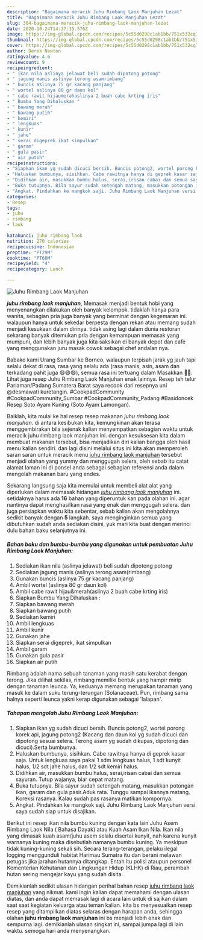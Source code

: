 ```yaml
---
description: "Bagaimana meracik Juhu Rimbang Laok Manjuhan Lezat"
title: "Bagaimana meracik Juhu Rimbang Laok Manjuhan Lezat"
slug: 304-bagaimana-meracik-juhu-rimbang-laok-manjuhan-lezat
date: 2020-10-24T14:37:15.576Z
image: https://img-global.cpcdn.com/recipes/5c55d0298c1ab1bb/751x532cq70/juhu-rimbang-laok-manjuhan-foto-resep-utama.jpg
thumbnail: https://img-global.cpcdn.com/recipes/5c55d0298c1ab1bb/751x532cq70/juhu-rimbang-laok-manjuhan-foto-resep-utama.jpg
cover: https://img-global.cpcdn.com/recipes/5c55d0298c1ab1bb/751x532cq70/juhu-rimbang-laok-manjuhan-foto-resep-utama.jpg
author: Derek Newton
ratingvalue: 4.6
reviewcount: 9
recipeingredient:
- " ikan nila aslinya jelawat beli sudah dipotong potong"
- " jagung manis aslinya terong asamrimbang"
- " buncis aslinya 75 gr kacang panjang"
- " wortel aslinya 80 gr daun kol"
- " cabe rawit hijaumerahaslinya 2 buah cabe krting iris"
- " Bumbu Yang Dihaluskan "
- " bawang merah"
- " bawang putih"
- " kemiri"
- " lengkuas"
- " kunir"
- " jahe"
- " serai digeprek ikat simpulkan"
- " garam"
- " gula pasir"
- " air putih"
recipeinstructions:
- "Siapkan ikan yg sudah dicuci bersih. Buncis potong2, wortel porong korek api, jagung potong2 (Kacang dan daun kol yg sudah dicuci dan dipotong sesuai selera. Terong asam yg sudah dikupas, dipotong dan dicuci).Serta bumbunya."
- "Haluskan bumbunya, sisihkan. Cabe rawitnya hanya di geprek kasar saja. Untuk lengkuas saya pakai 1 sdm lengkuas halus, 1 sdt kunyit halus, 1/2 sdt jahe halus, dan 1/2 sdt kemiri halus."
- "Didihkan air, masukkan bumbu halus, serai,irisan cabai dan semua sayuran. Tutup wajanya, biar cepat matang."
- "Buka tutupnya. Bila sayur sudah setengah matang, masukkan potongan ikan, garam dan gula pasir.Aduk rata. Tunggu sampai ikannya matang. Koreksi rasanya. Kalau sudah pas rasanya matikan kompornya."
- "Angkat. Pindahkan ke mangkok saji. Juhu Rimbang Laok Manjuhan versi saya sudah siap untuk disajikan."
categories:
- Resep
tags:
- juhu
- rimbang
- laok

katakunci: juhu rimbang laok 
nutrition: 270 calories
recipecuisine: Indonesian
preptime: "PT29M"
cooktime: "PT60M"
recipeyield: "4"
recipecategory: Lunch

---
```



![Juhu Rimbang Laok Manjuhan](https://img-global.cpcdn.com/recipes/5c55d0298c1ab1bb/751x532cq70/juhu-rimbang-laok-manjuhan-foto-resep-utama.jpg)

<b><i>juhu rimbang laok manjuhan</i></b>, Memasak menjadi bentuk hobi yang menyenangkan dilakukan oleh banyak kelompok. tidaklah hanya para wanita, sebagian pria juga banyak yang berminat dengan kegemaran ini. walaupun hanya untuk sekedar berpesta dengan rekan atau memang sudah menjadi kesukaan dalam dirinya. tidak asing lagi dalam dunia restoran sekarang banyak ditemukan pria dengan kemampuan memasak yang mumpuni, dan lebih banyak juga kita saksikan di banyak depot dan cafe yang menggunakan juru masak cowok sebagai chef andalan nya.

Babako kami Urang Sumbar ke Borneo, walaupun terpisah jarak yg jauh tapi selalu dekat di rasa, rasa yang selalu ada (rasa manis, asin, asam dan terkadang pahit juga 😄😄😄), semua rasa ini tertuang dalam Masakkan 💖💖. Lihat juga resep Juhu Rimbang Laok Manjuhan enak lainnya. Resep teh telur Pariaman/Padang Sumatera Barat saya recook dari resepnya uni @desmawati kuretangin. #CookpadCommunity #CookpadCommunity_Sumbar #CookpadCommunity_Padang #Basidoncek Resep Soto Ayam Kuning (Soto Ayam Lamongan).

Baiklah, kita mulai ke hal resep resep makanan <i>juhu rimbang laok manjuhan</i>. di antara kesibukan kita, kemungkinan akan terasa menggembirakan bila sejenak kalian menyempatkan sebagian waktu untuk meracik juhu rimbang laok manjuhan ini. dengan kesuksesan kita dalam membuat makanan tersebut, bisa menjadikan diri kalian bangga oleh hasil menu kalian sendiri. dan lagi disini melalui situs ini kita akan memperoleh saran saran untuk meracik menu <u>juhu rimbang laok manjuhan</u> tersebut menjadi olahan yang yummy dan menggugah selera, oleh sebab itu catat alamat laman ini di ponsel anda sebagai sebagian referensi anda dalam mengolah makanan baru yang endes.


Sekarang langsung saja kita memulai untuk membeli alat alat yang diperlukan dalam memasak hidangan <u><i>juhu rimbang laok manjuhan</i></u> ini. setidaknya harus ada <b>16</b> bahan yang diperuntuk kan pada olahan ini. agar nantinya dapat menghasilkan rasa yang enak dan menggugah selera. dan juga persiapkan waktu kita sebentar, sebab kalian akan mengolahnya sedikit banyak dengan <b>5</b> langkah. saya menginginkan semua yang dibutuhkan sudah anda sediakan disini, yuk mari kita buat dengan merinci dulu bahan baku selanjutnya ini.

<!--inarticleads1-->

##### Bahan baku dan bumbu-bumbu yang digunakan untuk pembuatan Juhu Rimbang Laok Manjuhan:

1. Sediakan  ikan nila (aslinya jelawat) beli sudah dipotong potong
1. Sediakan  jagung manis (aslinya terong asam(rimbang)
1. Gunakan  buncis (aslinya 75 gr kacang panjang)
1. Ambil  wortel (aslinya 80 gr daun kol)
1. Ambil  cabe rawit hijau&amp;merah(aslinya 2 buah cabe krting iris)
1. Siapkan  Bumbu Yang Dihaluskan :
1. Siapkan  bawang merah
1. Siapkan  bawang putih
1. Sediakan  kemiri
1. Ambil  lengkuas
1. Ambil  kunir
1. Gunakan  jahe
1. Siapkan  serai digeprek, ikat simpulkan
1. Ambil  garam
1. Gunakan  gula pasir
1. Siapkan  air putih


Rimbang adalah nama sebuah tanaman yang masih satu kerabat dengan terong. Jika dilihat sekilas, rimbang memiliki bentuk yang hampir mirip dengan tanaman leunca. Ya, keduanya memang merupakan tanaman yang masuk ke dalam suku terung-terungan (Solanaceae). Pun, rimbang sama halnya seperti leunca yakni kerap digunakan sebagai &#39;lalapan&#39;. 

<!--inarticleads2-->

##### Tahapan mengolah Juhu Rimbang Laok Manjuhan:

1. Siapkan ikan yg sudah dicuci bersih. Buncis potong2, wortel porong korek api, jagung potong2 (Kacang dan daun kol yg sudah dicuci dan dipotong sesuai selera. Terong asam yg sudah dikupas, dipotong dan dicuci).Serta bumbunya.
1. Haluskan bumbunya, sisihkan. Cabe rawitnya hanya di geprek kasar saja. Untuk lengkuas saya pakai 1 sdm lengkuas halus, 1 sdt kunyit halus, 1/2 sdt jahe halus, dan 1/2 sdt kemiri halus.
1. Didihkan air, masukkan bumbu halus, serai,irisan cabai dan semua sayuran. Tutup wajanya, biar cepat matang.
1. Buka tutupnya. Bila sayur sudah setengah matang, masukkan potongan ikan, garam dan gula pasir.Aduk rata. Tunggu sampai ikannya matang. Koreksi rasanya. Kalau sudah pas rasanya matikan kompornya.
1. Angkat. Pindahkan ke mangkok saji. Juhu Rimbang Laok Manjuhan versi saya sudah siap untuk disajikan.


Berikut ini resep ikan nila bumbu kuning dengan kata lain Juhu Asem Rimbang Laok Nila ( Bahasa Dayak) atau Kuah Asam Ikan Nila. Ikan nila yang dimasak kuah asam/juhu asem selalu disertai kunyit, nah karena kunyit warnanya kuning maka disebutlah namanya bumbu kuning. Ya meskipun tidak kuning-kuning sekali sih. Secara terang-terangan, pelaku ilegal logging menggunduli habitat Harimau Sumatra itu dan berani melawan petugas jika jarahan hutannya ditangkap. Entah itu polisi ataupun personel Kementerian Kehutanan dan Lingkungan Hidup (KLHK) di Riau, perambah hutan sering mengejar kayu yang sudah disita. 

Demikianlah sedikit ulasan hidangan perihal bahan resep <u>juhu rimbang laok manjuhan</u> yang nikmat. kami ingin kalian dapat memahami dengan ulasan diatas, dan anda dapat memasak lagi di acara lain untuk di sajikan dalam saat saat kegiatan keluarga atau teman kalian. kita bs menyesuaikan resep resep yang ditampilkan diatas selaras dengan harapan anda, sehingga olahan <b>juhu rimbang laok manjuhan</b> ini bs menjadi lebih enak dan sempurna lagi. demikianlah ulasan singkat ini, sampai jumpa lagi di lain waktu. semoga hari anda menyenangkan.
